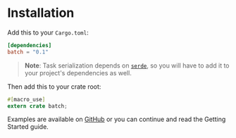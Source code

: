 # Installation

Add this to your `Cargo.toml`:

```toml
[dependencies]
batch = "0.1"
```

> **Note**: Task serialization depends on [`serde`], so you will have to add it
to your project's dependencies as well.

Then add this to your crate root:

```rust
#[macro_use]
extern crate batch;
```

Examples are available on [GitHub][examples] or you can continue and read the
Getting Started guide.

[`serde`]: https://serde.rs
[examples]: https://github.com/kureuil/batch-rs/tree/master/batch/examples

